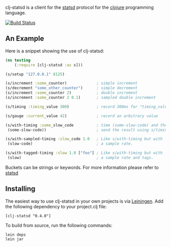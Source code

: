 clj-statsd is a client for the [statsd](https://github.com/etsy/statsd)
protocol for the [clojure](http://clojure.org) programming language.

[![Build
Status](https://secure.travis-ci.org/pyr/clj-statsd.png)](http://travis-ci.org/pyr/clj-statsd)

An Example
----------

Here is a snippet showing the use of clj-statsd:

```clojure
(ns testing
    (:require [clj-statsd :as s]))

(s/setup "127.0.0.1" 8125)

(s/increment :some_counter)             ; simple increment
(s/decrement "some_other_counter")      ; simple decrement
(s/increment :some_counter 2)           ; double increment
(s/increment :some_counter 2 0.1)       ; sampled double increment

(s/timing :timing_value 300)            ; record 300ms for "timing_value"

(s/gauge :current_value 42)             ; record an arbitrary value

(s/with-timing :some_slow_code          ; time (some-slow-code) and then
 (some-slow-code))                      ; send the result using s/timing

(s/with-sampled-timing :slow_code 1.0   ; Like s/with-timing but with
 (slow-code)                            ; a sample rate.

(s/with-tagged-timing :slow 1.0 ["foo"] ; Like s/with-timing but with
 (slow)                                 ; a sample rate and tags.
```

Buckets can be strings or keywords. For more information please refer to
[statsd](https://github.com/etsy/statsd)

Installing
----------

The easiest way to use clj-statsd in your own projects is via
[Leiningen](http://github.com/technomancy/leiningen). Add the following
dependency to your project.clj file:

    [clj-statsd "0.4.0"]

To build from source, run the following commands:

    lein deps
    lein jar
